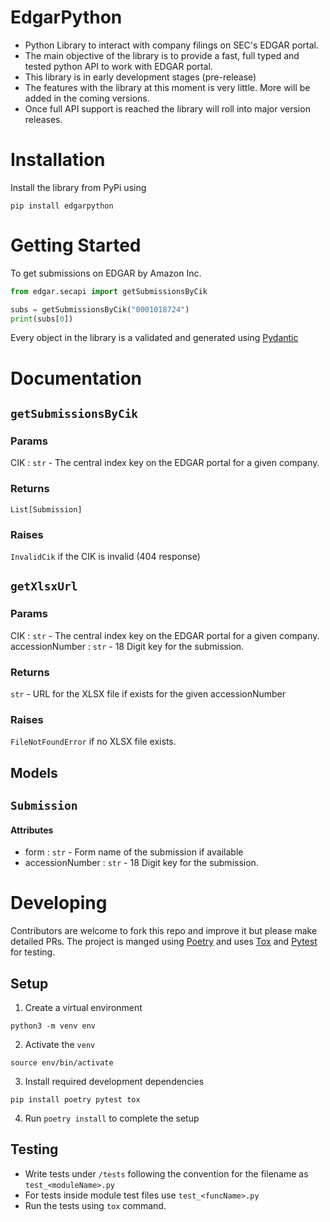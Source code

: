 # EdgarPython

- Python Library to interact with company filings on SEC's EDGAR portal.
- The main objective of the library is to provide a fast, full typed and tested python API to work with EDGAR portal.
- This library is in early development stages (pre-release)
- The features with the library at this moment is very little. More will be added in the coming versions.
- Once full API support is reached the library will roll into major version releases.

# Installation

Install the library from PyPi using

```shell
pip install edgarpython
```

# Getting Started

To get submissions on EDGAR by Amazon Inc.

```py
from edgar.secapi import getSubmissionsByCik

subs = getSubmissionsByCik("0001018724")
print(subs[0])
```

Every object in the library is a validated and generated using [Pydantic](https://docs.pydantic.dev/latest/)

# Documentation

## `getSubmissionsByCik`

### Params

CIK : `str` - The central index key on the EDGAR portal for a given company.

### Returns

`List[Submission]`

### Raises

`InvalidCik` if the CIK is invalid (404 response)

## `getXlsxUrl`

### Params

CIK : `str` - The central index key on the EDGAR portal for a given company.
accessionNumber : `str` - 18 Digit key for the submission.

### Returns

`str` - URL for the XLSX file if exists for the given accessionNumber

### Raises

`FileNotFoundError` if no XLSX file exists.

## Models

## `Submission`

#### Attributes

- form : `str` - Form name of the submission if available
- accessionNumber : `str` - 18 Digit key for the submission.

# Developing

Contributors are welcome to fork this repo and improve it but please make detailed PRs.
The project is manged using [Poetry](https://python-poetry.org/) and uses [Tox](https://tox.wiki/) and [Pytest](https://docs.pytest.org/en/stable/) for testing.

## Setup

1. Create a virtual environment

```shell
python3 -m venv env
```

2. Activate the `venv`

```shell
source env/bin/activate
```

3. Install required development dependencies

```shell
pip install poetry pytest tox
```

4. Run `poetry install` to complete the setup

## Testing

- Write tests under `/tests` following the convention for the filename as `test_<moduleName>.py`
- For tests inside module test files use `test_<funcName>.py`
- Run the tests using `tox` command.
